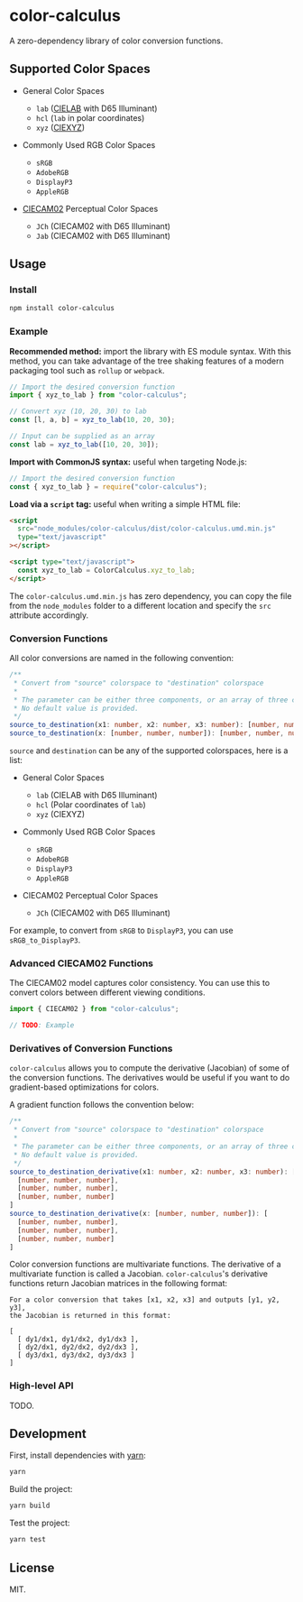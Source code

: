 # color-calculus

A zero-dependency library of color conversion functions.

## Supported Color Spaces

- General Color Spaces

  - `lab` ([CIELAB](https://en.wikipedia.org/wiki/CIELAB_color_space#CIELAB) with D65 Illuminant)
  - `hcl` (`lab` in polar coordinates)
  - `xyz` ([CIEXYZ](https://en.wikipedia.org/wiki/CIE_1931_color_space))

- Commonly Used RGB Color Spaces

  - `sRGB`
  - `AdobeRGB`
  - `DisplayP3`
  - `AppleRGB`

- [CIECAM02](https://en.wikipedia.org/wiki/CIECAM02) Perceptual Color Spaces
  - `JCh` (CIECAM02 with D65 Illuminant)
  - `Jab` (CIECAM02 with D65 Illuminant)

## Usage

### Install

```bash
npm install color-calculus
```

### Example

**Recommended method:** import the library with ES module syntax. With this method, you can take advantage of the tree shaking features of a modern packaging tool such as `rollup` or `webpack`.

```js
// Import the desired conversion function
import { xyz_to_lab } from "color-calculus";

// Convert xyz (10, 20, 30) to lab
const [l, a, b] = xyz_to_lab(10, 20, 30);

// Input can be supplied as an array
const lab = xyz_to_lab([10, 20, 30]);
```

**Import with CommonJS syntax:** useful when targeting Node.js:

```js
// Import the desired conversion function
const { xyz_to_lab } = require("color-calculus");
```

**Load via a `script` tag:** useful when writing a simple HTML file:

```html
<script
  src="node_modules/color-calculus/dist/color-calculus.umd.min.js"
  type="text/javascript"
></script>

<script type="text/javascript">
  const xyz_to_lab = ColorCalculus.xyz_to_lab;
</script>
```

The `color-calculus.umd.min.js` has zero dependency, you can copy the file from the `node_modules` folder to a different location and specify the `src` attribute accordingly.

### Conversion Functions

All color conversions are named in the following convention:

```ts
/**
 * Convert from "source" colorspace to "destination" colorspace
 *
 * The parameter can be either three components, or an array of three components.
 * No default value is provided.
 */
source_to_destination(x1: number, x2: number, x3: number): [number, number, number ];
source_to_destination(x: [number, number, number]): [number, number, number];
```

`source` and `destination` can be any of the supported colorspaces, here is a list:

- General Color Spaces

  - `lab` (CIELAB with D65 Illuminant)
  - `hcl` (Polar coordinates of `lab`)
  - `xyz` (CIEXYZ)

- Commonly Used RGB Color Spaces

  - `sRGB`
  - `AdobeRGB`
  - `DisplayP3`
  - `AppleRGB`

- CIECAM02 Perceptual Color Spaces
  - `JCh` (CIECAM02 with D65 Illuminant)

For example, to convert from `sRGB` to `DisplayP3`, you can use `sRGB_to_DisplayP3`.

### Advanced CIECAM02 Functions

The CIECAM02 model captures color consistency. You can use this to convert colors between different viewing conditions.

```js
import { CIECAM02 } from "color-calculus";

// TODO: Example
```

### Derivatives of Conversion Functions

`color-calculus` allows you to compute the derivative (Jacobian) of some of the conversion functions. The derivatives would be useful if you want to do gradient-based optimizations for colors.

A gradient function follows the convention below:

```ts
/**
 * Convert from "source" colorspace to "destination" colorspace
 *
 * The parameter can be either three components, or an array of three components.
 * No default value is provided.
 */
source_to_destination_derivative(x1: number, x2: number, x3: number): [
  [number, number, number],
  [number, number, number],
  [number, number, number]
]
source_to_destination_derivative(x: [number, number, number]): [
  [number, number, number],
  [number, number, number],
  [number, number, number]
]
```

Color conversion functions are multivariate functions. The derivative of a multivariate function is called a Jacobian. `color-calculus`'s derivative functions return Jacobian matrices in the following format:

```
For a color conversion that takes [x1, x2, x3] and outputs [y1, y2, y3],
the Jacobian is returned in this format:

[
  [ dy1/dx1, dy1/dx2, dy1/dx3 ],
  [ dy2/dx1, dy2/dx2, dy2/dx3 ],
  [ dy3/dx1, dy3/dx2, dy3/dx3 ]
]
```

### High-level API

TODO.

## Development

First, install dependencies with [yarn](https://yarnpkg.com/):

```bash
yarn
```

Build the project:

```bash
yarn build
```

Test the project:

```bash
yarn test
```

## License

MIT.